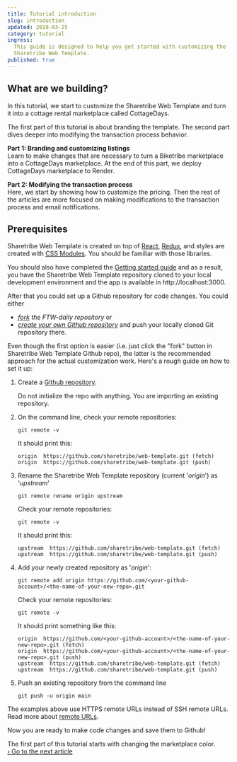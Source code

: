 ```yaml
---
title: Tutorial introduction
slug: introduction
updated: 2019-03-25
category: tutorial
ingress:
  This guide is designed to help you get started with customizing the
  Sharetribe Web Template.
published: true
---
```


## What are we building?

In this tutorial, we start to customize the Sharetribe Web Template and
turn it into a cottage rental marketplace called CottageDays.

The first part of this tutorial is about branding the template. The
second part dives deeper into modifying the transaction process
behavior.

**Part 1: Branding and customizing listings**<br /> Learn to make
changes that are necessary to turn a Biketribe marketplace into a
CottageDays marketplace. At the end of this part, we deploy CottageDays
marketplace to Render.

**Part 2: Modifying the transaction process**<br /> Here, we start by
showing how to customize the pricing. Then the rest of the articles are
more focused on making modifications to the transaction process and
email notifications.

## Prerequisites

Sharetribe Web Template is created on top of
[React](https://reactjs.org/), [Redux](https://redux.js.org/), and
styles are created with
[CSS Modules](https://github.com/css-modules/css-modules). You should be
familiar with those libraries.

You should also have completed the
[Getting started guide](/introduction/getting-started-with-web-template/)
and as a result, you have the Sharetribe Web Template repository cloned
to your local development environment and the app is available in
http://localhost:3000.

After that you could set up a Github repository for code changes. You
could either

- _[fork](https://help.github.com/en/github/getting-started-with-github/fork-a-repo#fork-an-example-repository)
  the FTW-daily repository_ or
- _[create your own Github repository](https://help.github.com/en/github/getting-started-with-github/create-a-repo)_
  and push your locally cloned Git repository there.

Even though the first option is easier (i.e. just click the "fork"
button in Sharetribe Web Template Github repo), the latter is the
recommended approach for the actual customization work. Here's a rough
guide on how to set it up:

1. Create a
   [Github repository](https://help.github.com/en/github/getting-started-with-github/create-a-repo).

   <info>

   Do not initialize the repo with anything. You are importing an
   existing repository.

   </info>

1. On the command line, check your remote repositories:

   ```shell
   git remote -v
   ```

   It should print this:

   ```shell
   origin  https://github.com/sharetribe/web-template.git (fetch)
   origin  https://github.com/sharetribe/web-template.git (push)
   ```

1. Rename the Sharetribe Web Template repository (current '_origin_') as
   '_upstream_'

   ```shell
   git remote rename origin upstream
   ```

   <extrainfo title="Check what your remote repositories should print at this point">

   Check your remote repositories:

   ```shell
   git remote -v
   ```

   It should print this:

   ```shell
   upstream  https://github.com/sharetribe/web-template.git (fetch)
   upstream  https://github.com/sharetribe/web-template.git (push)
   ```

   </extrainfo>

1. Add your newly created repository as '_origin_':

   ```shell
   git remote add origin https://github.com/<your-github-account>/<the-name-of-your-new-repo>.git
   ```

   <extrainfo title="Check what your remote repositories should print at this point">

   Check your remote repositories:

   ```shell
   git remote -v
   ```

   It should print something like this:

   ```shell
   origin  https://github.com/<your-github-account>/<the-name-of-your-new-repo>.git (fetch)
   origin  https://github.com/<your-github-account>/<the-name-of-your-new-repo>.git (push)
   upstream  https://github.com/sharetribe/web-template.git (fetch)
   upstream  https://github.com/sharetribe/web-template.git (push)
   ```

   </extrainfo>

1. Push an existing repository from the command line

   ```shell
   git push -u origin main
   ```

<info>

The examples above use HTTPS remote URLs instead of SSH remote
URLs.<br /> Read more about
[remote URLs](https://help.github.com/en/github/using-git/which-remote-url-should-i-use).

</info>

Now you are ready to make code changes and save them to Github!

The first part of this tutorial starts with changing the marketplace
color.<br /> [› Go to the next article](/tutorial/first-edit/)
